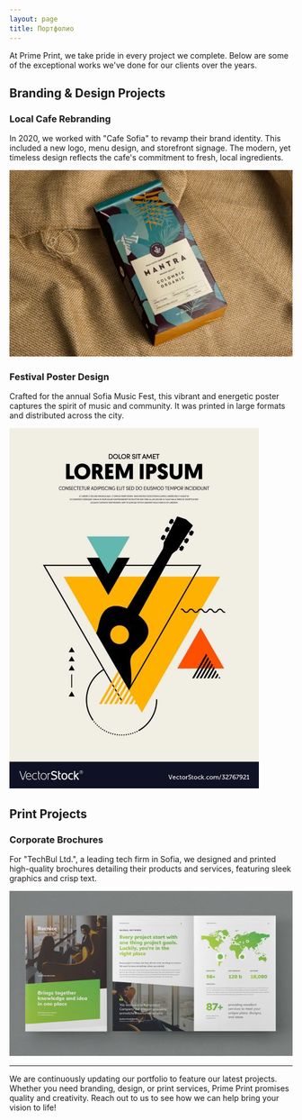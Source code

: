 ```yaml
---
layout: page
title: Портфолио
---
```


<link rel="stylesheet" href="/assets/custom.css">

At Prime Print, we take pride in every project we complete. Below are some of the exceptional works we've done for our clients over the years.

## Branding & Design Projects

### Local Cafe Rebranding

In 2020, we worked with "Cafe Sofia" to revamp their brand identity. This included a new logo, menu design, and storefront signage. The modern, yet timeless design reflects the cafe's commitment to fresh, local ingredients.

![Image of the Cafe's new branding](/assets/image1.jpg)

### Festival Poster Design

Crafted for the annual Sofia Music Fest, this vibrant and energetic poster captures the spirit of music and community. It was printed in large formats and distributed across the city.

![Image of the Festival Poster](/assets/image2.jpg)

## Print Projects

### Corporate Brochures

For "TechBul Ltd.", a leading tech firm in Sofia, we designed and printed high-quality brochures detailing their products and services, featuring sleek graphics and crisp text.

![Image of the Corporate Brochures](/assets/image3.jpg)

---

We are continuously updating our portfolio to feature our latest projects. Whether you need branding, design, or print services, Prime Print promises quality and creativity. Reach out to us to see how we can help bring your vision to life!

